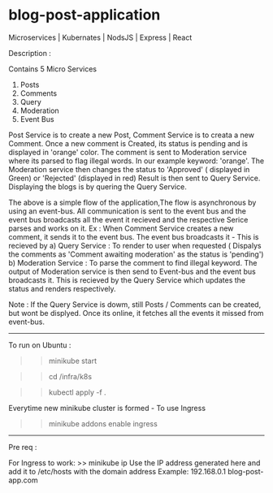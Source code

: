 # blog-post-application
Microservices | Kubernates | NodsJS | Express | React


Description :

Contains 5 Micro Services

1. Posts
2. Comments
3. Query
4. Moderation
5. Event Bus

Post Service is to create a new Post,
Comment Service is to creata a new Comment.
Once a new comment is Created, its status is pending and is displayed in 'orange' color. The comment is sent to Moderation service where its parsed to flag illegal words. In our example keyword: 'orange'.
The Moderation service then changes the status to 'Approved' ( displayed in Green) or 'Rejected' (displayed in red)
Result is then sent to Query Service.
Displaying the blogs is by quering the Query Service.

The above is a simple flow of the application,The flow is asynchronous by using an event-bus. All communication is sent to the event bus and the event bus broadcasts all the event it recieved and the respective Serice parses and works on it.
Ex : When Comment Service creates a new comment, it sends it to the event bus. The event bus broadcasts it - This is recieved by
a) Query Service : To render to user when requested ( Dispalys the comments as 'Comment awaiting moderation' as the status is 'pending')
b) Moderation Service : To parse the comment to find illegal keyword.
The output of Moderation service is then send to Event-bus and the event bus broadcasts it. This is recieved by the Query Service which updates the status and renders respectively.

Note : If the Query Service is dowm, still Posts / Comments can be created, but wont be displyed. Once its online, it fetches all the events it missed from event-bus.


--------------------
To run on Ubuntu :

>>minikube start

>>cd /infra/k8s

>>kubectl apply -f .

Everytime new minikube cluster is formed - To use Ingress
>>minikube addons enable ingress

---------------------
Pre req :

For Ingress to work:
    >> minikube ip
    Use the IP address generated here and add it to /etc/hosts with the domain address
    Example:
    192.168.0.1 blog-post-app.com
